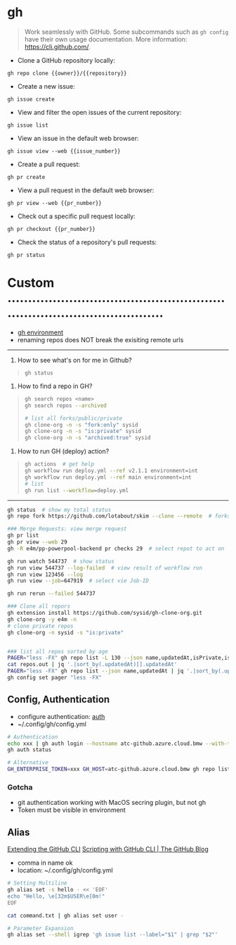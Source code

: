 # gh

> Work seamlessly with GitHub.
> Some subcommands such as `gh config` have their own usage documentation.
> More information: <https://cli.github.com/>.

- Clone a GitHub repository locally:

`gh repo clone {{owner}}/{{repository}}`

- Create a new issue:

`gh issue create`

- View and filter the open issues of the current repository:

`gh issue list`

- View an issue in the default web browser:

`gh issue view --web {{issue_number}}`

- Create a pull request:

`gh pr create`

- View a pull request in the default web browser:

`gh pr view --web {{pr_number}}`

- Check out a specific pull request locally:

`gh pr checkout {{pr_number}}`

- Check the status of a repository's pull requests:

`gh pr status`


# Custom ...........................................................................................
- [gh environment](https://cli.github.com/manual/gh_help_environment)
- renaming repos does NOT break the exisiting remote urls

---
<!--ID:1691166851926-->
1. How to see what's on for me in Github?
> `gh status`
<!--ID:1691166851928-->
1. How to find a repo in GH?
> ```bash
> gh search repos <name>
> gh search repos --archived
>
> # list all forks/public/private
> gh clone-org -n -s "fork:only" sysid
> gh clone-org -n -s "is:private" sysid
> gh clone-org -n -s "archived:true" sysid
> ```
<!--ID:1691166851929-->
1. How to run GH (deploy) action?
> ```bash
> gh actions  # get help
> gh workflow run deploy.yml --ref v2.1.1 environment=int
> gh workflow run deploy.yml --ref main environment=int
> # list
> gh run list --workflow=deploy.yml
> ```

---
```bash
gh status  # show my total status
gh repo fork https://github.com/lotabout/skim --clone --remote  # forks a repo

### Merge Requests: view merge request
gh pr list
gh pr view --web 29
gh -R e4m/pp-powerpool-backend pr checks 29  # select repot to act on

gh run watch 544737  # show status
gh run view 544737 --log-failed  # view result of workflow run
gh run view 123456 --log
gh run view --job=647919  # select vie Job-ID

gh run rerun --failed 544737

### Clone all repors
gh extension install https://github.com/sysid/gh-clone-org.git
gh clone-org -y e4m -n
# clone private repos
gh clone-org -n sysid -s "is:private"


### list all repos sorted by age
PAGER="less -FX" gh repo list -L 130 --json name,updatedAt,isPrivate,isFork,isArchived,diskUsage
cat repos.out | jq '.|sort_by(.updatedAt)[].updatedAt'
PAGER="less -FX" gh repo list --json name,updatedAt | jq '.|sort_by(.updatedAt)[].updatedAt'
gh config set pager "less -FX"

```

## Config, Authentication
- configure authentication: [auth](git.md#Authentication)
- ~/.config/gh/config.yml
```bash
# Authentication
echo xxx | gh auth login --hostname atc-github.azure.cloud.bmw --with-token
gh auth status

# Alternative
GH_ENTERPRISE_TOKEN=xxx GH_HOST=atc-github.azure.cloud.bmw gh repo list e4m
```
### Gotcha
- git authentication working with MacOS secring plugin, but not gh
- Token must be visible in environment

## Alias
[Extending the GitHub CLI](https://www.aaron-powell.com/posts/2021-01-22-extending-the-github-cli/)
[Scripting with GitHub CLI | The GitHub Blog](https://github.blog/2021-03-11-scripting-with-github-cli/)
- comma in name ok
- location: ~/.config/gh/config.yml
```bash
# Setting Multiline
gh alias set -s hello - << 'EOF'
echo "Hello, \e[32m$USER\e[0m!"
EOF

cat command.txt | gh alias set user -

# Parameter Expansion
gh alias set --shell igrep 'gh issue list --label="$1" | grep "$2"'
```
